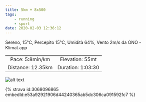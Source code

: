 ```yaml
---
title: 5km + 8x500
tags:
	- running
	- sport
date: 2020-02-03 12:36:12
---
```

Sereno, 15°C, Percepito 15°C, Umidità 64%, Vento 2m/s da ONO - Klimat.app

| | |
| :-: | :-: |
| Pace: 5:8min/km | Elevation: 55mt |
| Distance: 12.35km | Duration: 1:03:30 |



![alt text](/images/2020/20200203-activity-map.png "map")


{% strava id:3068096865 embedId:e53a92921906d44240365ab5dc306ca091592fc7 %}